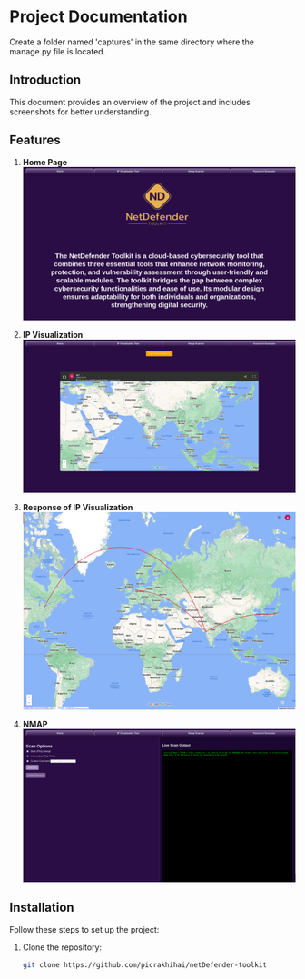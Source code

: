 # Project Documentation
Create a folder named 'captures' in the same directory where the manage.py file is located.


## Introduction
This document provides an overview of the project and includes screenshots for better understanding.

## Features
1. **Home Page**
   ![Feature One Screenshot](screenshots/home.png)

2. **IP Visualization**
   ![Feature Two Screenshot](screenshots/ipVisualizationTool.png)

3. **Response of IP Visualization**
   ![Feature Three Screenshot](screenshots/ipVisualization.png)

3. **NMAP**
   ![Feature Three Screenshot](screenshots/nmap.png)

## Installation
Follow these steps to set up the project:
1. Clone the repository:  
   ```bash
   git clone https://github.com/picrakhihai/netDefender-toolkit
